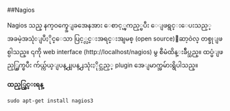 ##Nagios

Nagios သည္ နက္ဝက္ခ္အေျခအေနအား ေစာင့္ၾကည့္ၿပီး ေျဖရွင္းေပးသည့္ အခမဲ့အသုံးျပဳႏိုင္ေသာ ပြင့္လင္းအရင္းအျမစ္ (open source)ေဆာ့ဝဲလ္ တစ္ခုျဖစ္ပါသည္။ ၎ကို web interface (http://localhost/nagios) မွ စီမံထိန္းခ်ဳပ္သည္။ ထပ္မံျဖည့္စြက္ၿပီး က်ယ္က်ယ္ျပန္႕ျပန္႕သုံးႏိုင္သည့္ plugin အေျမာက္အမ်ားရွိပါသည္။ 

**ထည့္သြင္းရန္**

	sudo apt-get install nagios3
